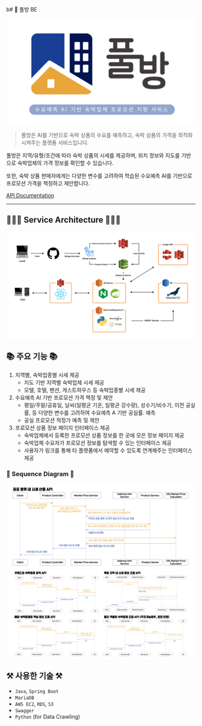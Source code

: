b# 🏨 풀방 BE

![Alt text](images/main.png)

> 풀방은 AI를 기반으로 숙박 상품의 수요를 예측하고, 숙박 상품의 가격을 최적화시켜주는 플랫폼 서비스입니다.

풀방은 지역/유형/조건에 따라 숙박 상품의 시세를 제공하며, 위치 정보와 지도를 기반으로 숙박업체의 가격 정보를 확인할 수 있습니다.

또한, 숙박 상품 판매자에게는 다양한 변수를 고려하여 학습된 수요예측 AI를 기반으로 프로모션 가격을 책정하고 제안합니다.

[API Documentation](https://delphox60.notion.site/ad31f25345774e1b952ef944b75a911d?v=232e627e7b984d4e9f27e106c08fb53d&pvs=4)

---

## 🧑🏻‍💻 Service Architecture 👩🏻‍💻

![Alt text](images/Service_Architecture.png)

## 📚 주요 기능 📚

1. 지역별, 숙박업종별 시세 제공
   - 지도 기반 지역별 숙박업체 시세 제공
   - 모텔, 호텔, 펜션, 게스트하우스 등 숙박업종별 시세 제공
2. 수요예측 Al 기반 프로모션 가격 책정 및 제안
   - 평일/주말/공휴일, 날씨(일평균 기온, 일평균 강수량), 성수기/비수기, 이전 공실률, 등 다양한 변수를 고려하여 수요예측 A 기반 공실률. 예측
   - 공실 프로모션 적정가 예측 및 제안
3. 프로모션 상품 정보 페이지 인터페이스 제공
   - 숙박업체에서 등록한 프로모션 상품 정보를 한 곳에 모은 정보 페이지 제공
   - 숙박업체 수요자가 프로모션 정보를 탐색할 수 있는 인터페이스 제공
   - 사용자가 링크를 통해 타 플랫폼에서 예약할 수 있도록 연계해주는 인터페이스 제공

### 🧩 Sequence Diagram 🧩

![Alt text](images/sequence-diagram1.png)
![Alt text](images/sequence-diagram2.png)

## ⚒️ 사용한 기술 ⚒️

- `Java`, `Spring Boot`
- `MariaDB`
- `AWS EC2`, `RDS`, `S3`
- `Swagger`
- `Python` (for Data Crawling)
